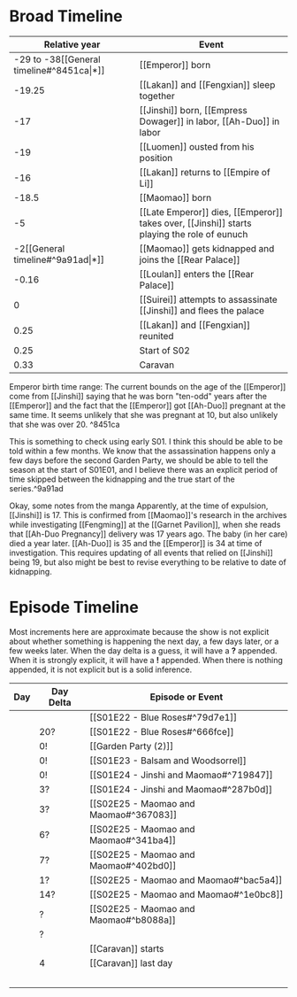 # Broad Timeline

| Relative year                             | Event                                                                                       |
| ----------------------------------------- | ------------------------------------------------------------------------------------------- |
| -29 to -38[[General timeline#^8451ca\|*]] | [[Emperor]] born                                                                            |
| -19.25                                    | [[Lakan]] and [[Fengxian]] sleep together                                                   |
| -17                                       | [[Jinshi]] born, [[Empress Dowager]] in labor, [[Ah-Duo]] in labor                          |
| -19                                       | [[Luomen]] ousted from his position                                                         |
| -16                                       | [[Lakan]] returns to [[Empire of Li]]                                                       |
| -18.5                                     | [[Maomao]] born                                                                             |
| -5                                        | [[Late Emperor]] dies, [[Emperor]] takes over, [[Jinshi]] starts playing the role of eunuch |
| -2[[General timeline#^9a91ad\|*]]         | [[Maomao]] gets kidnapped and joins the [[Rear Palace]]                                     |
| -0.16                                     | [[Loulan]] enters the [[Rear Palace]]                                                       |
| 0                                         | [[Suirei]] attempts to assassinate [[Jinshi]] and flees the palace                          |
| 0.25                                      | [[Lakan]] and [[Fengxian]] reunited                                                         |
| 0.25                                      | Start of S02                                                                                |
| 0.33                                      | Caravan                                                                                     |
Emperor birth time range: The current bounds on the age of the [[Emperor]] come from [[Jinshi]] saying that he was born "ten-odd" years after the [[Emperor]] and the fact that the [[Emperor]] got [[Ah-Duo]] pregnant at the same time. It seems unlikely that she was pregnant at 10, but also unlikely that she was over 20. ^8451ca

This is something to check using early S01.  I think this should be able to be told within a few months. We know that the assassination happens only a few days before the second Garden Party, we should be able to tell the season at the start of S01E01, and I believe there was an explicit period of time skipped between the kidnapping and the true start of the series.^9a91ad

Okay, some notes from the manga
Apparently, at the time of expulsion, [[Jinshi]] is 17. This is confirmed from [[Maomao]]'s research in the archives while investigating [[Fengming]] at the [[Garnet Pavilion]], when she reads that [[Ah-Duo Pregnancy]] delivery was 17 years ago.
The baby (in her care) died a year later.
[[Ah-Duo]] is 35 and the [[Emperor]] is 34 at time of investigation.
This requires updating of all events that relied on [[Jinshi]] being 19, but also might be best to revise everything to be relative to date of kidnapping.
# Episode Timeline
Most increments here are approximate because the show is not explicit about whether something is happening the next day, a few days later, or a few weeks later. When the day delta is a guess, it will have a **?** appended. When it is strongly explicit, it will have a **!** appended. When there is nothing appended, it is not explicit but is a solid inference.

| Day | Day Delta | Episode or Event                       |
| --- | --------- | -------------------------------------- |
|     |           | [[S01E22 - Blue Roses#^79d7e1]]        |
|     | 20?       | [[S01E22 - Blue Roses#^666fce]]        |
|     | 0!        | [[Garden Party (2)]]                   |
|     | 0!        | [[S01E23 - Balsam and Woodsorrel]]     |
|     | 0!        | [[S01E24 - Jinshi and Maomao#^719847]] |
|     | 3?        | [[S01E24 - Jinshi and Maomao#^287b0d]] |
|     | 3?        | [[S02E25 - Maomao and Maomao#^367083]] |
|     | 6?        | [[S02E25 - Maomao and Maomao#^341ba4]] |
|     | 7?        | [[S02E25 - Maomao and Maomao#^402bd0]] |
|     | 1?        | [[S02E25 - Maomao and Maomao#^bac5a4]] |
|     | 14?       | [[S02E25 - Maomao and Maomao#^1e0bc8]] |
|     | ?         | [[S02E25 - Maomao and Maomao#^b8088a]] |
|     | ?         |                                        |
|     |           | [[Caravan]] starts                     |
|     | 4         | [[Caravan]] last day                   |
|     |           |                                        |
|     |           |                                        |
|     |           |                                        |
|     |           |                                        |
|     |           |                                        |
